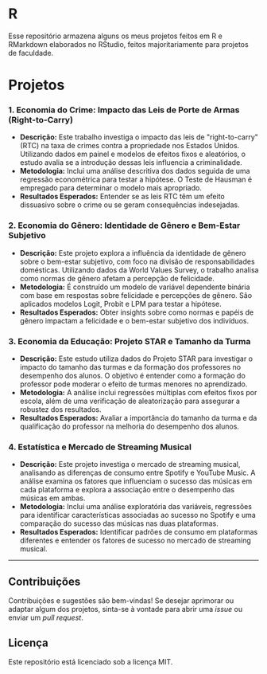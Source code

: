 # R

Esse repositório armazena alguns os meus projetos feitos em R e RMarkdown elaborados no RStudio, feitos majoritariamente para projetos de faculdade. 


# Projetos

### 1. Economia do Crime: Impacto das Leis de Porte de Armas (Right-to-Carry)
   - **Descrição:** Este trabalho investiga o impacto das leis de "right-to-carry" (RTC) na taxa de crimes contra a propriedade nos Estados Unidos. Utilizando dados em painel e modelos de efeitos fixos e aleatórios, o estudo avalia se a introdução dessas leis influencia a criminalidade.
   - **Metodologia:** Inclui uma análise descritiva dos dados seguida de uma regressão econométrica para testar a hipótese. O Teste de Hausman é empregado para determinar o modelo mais apropriado.
   - **Resultados Esperados:** Entender se as leis RTC têm um efeito dissuasivo sobre o crime ou se geram consequências indesejadas.

### 2. Economia do Gênero: Identidade de Gênero e Bem-Estar Subjetivo
   - **Descrição:** Este projeto explora a influência da identidade de gênero sobre o bem-estar subjetivo, com foco na divisão de responsabilidades domésticas. Utilizando dados da World Values Survey, o trabalho analisa como normas de gênero afetam a percepção de felicidade.
   - **Metodologia:** É construído um modelo de variável dependente binária com base em respostas sobre felicidade e percepções de gênero. São aplicados modelos Logit, Probit e LPM para testar a hipótese.
   - **Resultados Esperados:** Obter insights sobre como normas e papéis de gênero impactam a felicidade e o bem-estar subjetivo dos indivíduos.

### 3. Economia da Educação: Projeto STAR e Tamanho da Turma
   - **Descrição:** Este estudo utiliza dados do Projeto STAR para investigar o impacto do tamanho das turmas e da formação dos professores no desempenho dos alunos. O objetivo é entender como a formação do professor pode moderar o efeito de turmas menores no aprendizado.
   - **Metodologia:** A análise inclui regressões múltiplas com efeitos fixos por escola, além de uma verificação de aleatorização para assegurar a robustez dos resultados.
   - **Resultados Esperados:** Avaliar a importância do tamanho da turma e da qualificação do professor na melhoria do desempenho dos alunos.

### 4. Estatística e Mercado de Streaming Musical
   - **Descrição:** Este projeto investiga o mercado de streaming musical, analisando as diferenças de consumo entre Spotify e YouTube Music. A análise examina os fatores que influenciam o sucesso das músicas em cada plataforma e explora a associação entre o desempenho das músicas em ambas.
   - **Metodologia:** Inclui uma análise exploratória das variáveis, regressões para identificar características associadas ao sucesso no Spotify e uma comparação do sucesso das músicas nas duas plataformas.
   - **Resultados Esperados:** Identificar padrões de consumo em plataformas diferentes e entender os fatores de sucesso no mercado de streaming musical.


---

## Contribuições

Contribuições e sugestões são bem-vindas! Se desejar aprimorar ou adaptar algum dos projetos, sinta-se à vontade para abrir uma *issue* ou enviar um *pull request*.

## Licença

Este repositório está licenciado sob a licença MIT.
